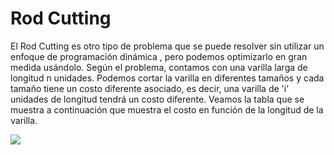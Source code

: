 # Rod Cutting
El Rod Cutting es otro tipo de problema que se puede resolver sin utilizar un enfoque de programación dinámica , pero podemos optimizarlo en gran medida usándolo. Según el problema, contamos con una varilla larga de longitud
n unidades. Podemos cortar la varilla en diferentes tamaños y cada tamaño tiene un costo diferente asociado, es decir, una varilla de 'i' unidades de longitud tendrá un costo diferente. 
Veamos la tabla que se muestra a continuación que muestra el costo en función de la longitud de la varilla.

![](https://www.codesdope.com/staticroot/images/algorithm/rod1.png)
